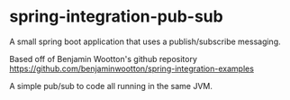 # spring-integration-pub-sub
A small spring boot application that uses a publish/subscribe messaging.

Based off of Benjamin Wootton's github repository https://github.com/benjaminwootton/spring-integration-examples

A simple pub/sub to code all running in the same JVM. 
